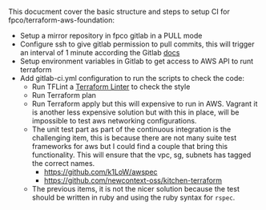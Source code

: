
This docucment cover the basic structure and steps to setup CI for fpco/terraform-aws-foundation:

* Setup a mirror repository in fpco gitlab in a PULL mode
* Configure ssh to give gitlab permission to pull commits, this will trigger an interval of 1 minute according the Gitlab [docs](https://docs.gitlab.com/ee/workflow/repository_mirroring.html#use-cases)
* Setup environment variables in Gitlab to get access to AWS API to runt terraform
* Add gitlab-ci.yml configuration to run the scripts to check the code:
  * Run TFLint a [Terraform Linter](https://github.com/wata727/tflint) to check the style
  * Run Terraform plan
  * Run Terraform apply but this will expensive to run in AWS. Vagrant it is another less expensive solution but with this in place, will be impossible to test aws networking configurations.
  * The unit test part as part of the continuous integration is the challenging item, this is because there are not many suite test frameworks for aws but I could find a couple that bring this functionality. This will ensure that the vpc, sg, subnets has tagged the correct names.
    - https://github.com/k1LoW/awspec
    - https://github.com/newcontext-oss/kitchen-terraform
  * The previous items, it is not the nicer solution because the test should be written in ruby and using the ruby syntax for `rspec`.
